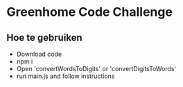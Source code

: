 # Greenhome Code Challenge

## Hoe te gebruiken

* Download code
* npm i
* Open 'convertWordsToDigits' or 'convertDigitsToWords'
* run main.js and follow instructions